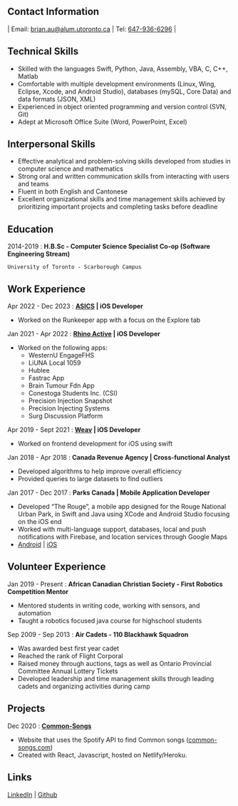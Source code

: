 []()
## Contact Information

| Email: <brian.au@alum.utoronto.ca> | Tel: [647-936-6296](tel:6479366296) |

## Technical Skills
- Skilled with the languages Swift, Python, Java, Assembly, VBA, C, C++, Matlab
- Comfortable with multiple development environments (Linux, Wing, Eclipse, Xcode, and Android Studio), databases (mySQL, Core Data) and data formats (JSON, XML)
- Experienced in object oriented programming and version control (SVN, Git)
- Adept at Microsoft Office Suite (Word, PowerPoint, Excel)

## Interpersonal Skills
- Effective analytical and problem-solving skills developed from studies in computer science and mathematics
- Strong oral and written communication skills from interacting with users and teams
- Fluent in both English and Cantonese
- Excellent organizational skills and time management skills achieved by prioritizing important projects and
completing tasks before deadline

## Education

2014-2019
:   **H.B.Sc - Computer Science Specialist Co-op (Software Engineering Stream)**

    University of Toronto - Scarborough Campus

## Work Experience

Apr 2022 - Dec 2023
: **[ASICS](https://www.asics.com/ca/en-ca/) \| iOS Developer**
- Worked on the Runkeeper app with a focus on the Explore tab

Jan 2021 - Apr 2022
: **[Rhino Active](https://red-rhino.com/rhinoactive/) \| iOS Developer**
- Worked on the following apps: 
    - WesternU EngageFHS
    - LiUNA Local 1059
    - Hublee
    - Fastrac App
    - Brain Tumour Fdn App
    - Conestoga Students Inc. (CSI)
    - Precision Injection Snapshot
    - Precision Injecting Systems
    - Surg Discussion Platform

Apr 2019 - Sept 2021
: **[Weav](https://letsweav.com/) \| iOS Developer**
- Worked on frontend development for iOS using swift

Jan 2018 - Apr 2018
: **Canada Revenue Agency \| Cross-functional Analyst**
- Developed algorithms to help improve overall efficiency
- Provided queries to large datasets to find outliers

Jan 2017 - Dec 2017
:   **Parks Canada \| Mobile Application Developer**
- Developed “The Rouge”, a mobile app designed for the Rouge National Urban Park, in Swift and
Java using XCode and Android Studio focusing on the iOS end
- Worked with multi-language support, databases, local and push notifications with Firebase, and location services through Google Maps
- [Android](https://play.google.com/store/apps/details?id=com.rouge.Rouge_App) \| [iOS](https://apps.apple.com/ca/app/the-rouge/id1260655022)

## Volunteer Experience

Jan 2019 - Present
: **African Canadian Christian Society - First Robotics Competition Mentor**
- Mentored students in writing code, working with sensors, and automation
- Taught a robotics focused java course for highschool students

Sep 2009 - Sep 2013
: **Air Cadets - 110 Blackhawk Squadron**
- Was awarded best first year cadet
- Reached the rank of Flight Corporal
- Raised money through auctions, tags as well as Ontario Provincial Committee Annual Lottery Tickets
- Developed leadership and time management skills through leading cadets and organizing activities during camp

## Projects
Dec 2020
: [**Common-Songs**](https://www.common-songs.com)
- Website that uses the Spotify API to find Common songs ([common-songs.com](https://www.common-songs.com))
- Created with React, Javascript, hosted on Netlify/Heroku.

## Links
[LinkedIn](https://www.linkedin.com/in/brian-au-uoft/) | [Github](https://github.com/Lucidare/)
